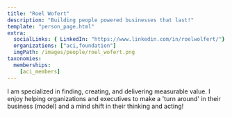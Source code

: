 ```yaml
---
title: "Roel Wofert"
description: "Building people powered businesses that last!"
template: "person_page.html"
extra:
  socialLinks: { LinkedIn: "https://www.linkedin.com/in/roelwolfert/"}
  organizations: ["aci,foundation"]
  imgPath: /images/people/roel_wofert.png
taxonomies:
  memberships:
    [aci_members]
---
```


I am specialized in finding, creating, and delivering measurable value. I enjoy helping organizations and executives to make a 'turn around' in their business (model) and a mind shift in their thinking and acting!